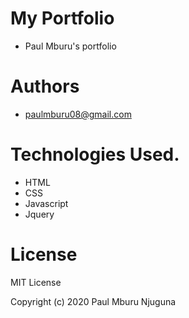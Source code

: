 # My Portfolio
* Paul Mburu's portfolio

# Authors
* paulmburu08@gmail.com

# Technologies Used.
* HTML
* CSS
* Javascript
* Jquery

# License
MIT License

Copyright (c) 2020 Paul Mburu Njuguna


